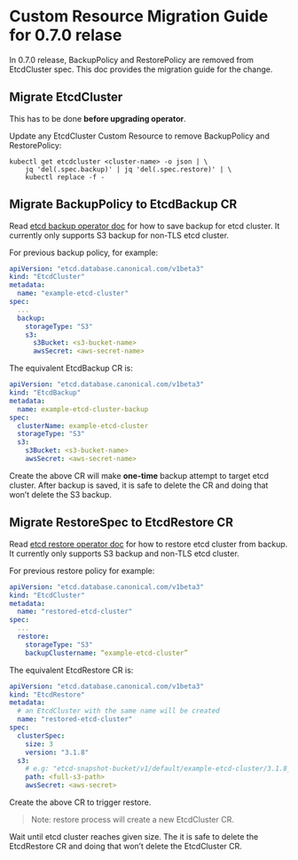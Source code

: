 # Custom Resource Migration Guide for 0.7.0 relase

In 0.7.0 release, BackupPolicy and RestorePolicy are removed from EtcdCluster spec.
This doc provides the migration guide for the change.

## Migrate EtcdCluster

This has to be done **before upgrading operator**.

Update any EtcdCluster Custom Resource to remove BackupPolicy and RestorePolicy:

```
kubectl get etcdcluster <cluster-name> -o json | \
	jq 'del(.spec.backup)' | jq 'del(.spec.restore)' | \
	kubectl replace -f -
```

## Migrate BackupPolicy to EtcdBackup CR

Read [etcd backup operator doc](../walkthrough/backup-operator.md) for how to save backup for etcd cluster.
It currently only supports S3 backup for non-TLS etcd cluster.

For previous backup policy, for example:

```yaml
apiVersion: "etcd.database.canonical.com/v1beta3"
kind: "EtcdCluster"
metadata:
  name: "example-etcd-cluster"
spec:
  ...
  backup:
    storageType: "S3"
    s3:
      s3Bucket: <s3-bucket-name>
      awsSecret: <aws-secret-name>
```

The equivalent EtcdBackup CR is:

```yaml
apiVersion: "etcd.database.canonical.com/v1beta3"
kind: "EtcdBackup"
metadata:
  name: example-etcd-cluster-backup
spec:
  clusterName: example-etcd-cluster
  storageType: "S3"
  s3:
    s3Bucket: <s3-bucket-name>
    awsSecret: <aws-secret-name>
```

Create the above CR will make **one-time** backup attempt to target etcd cluster.
After backup is saved, it is safe to delete the CR and doing that won’t delete the S3 backup.


## Migrate RestoreSpec to EtcdRestore CR

Read [etcd restore operator doc](../walkthrough/restore-operator.md) for how to restore etcd cluster from backup.
It currently only supports S3 backup and non-TLS etcd cluster.

For previous restore policy for example:
```yaml
apiVersion: "etcd.database.canonical.com/v1beta3"
kind: "EtcdCluster"
metadata:
  name: "restored-etcd-cluster"
spec:
  ...
  restore:
    storageType: "S3"
    backupClustername: “example-etcd-cluster”
```

The equivalent EtcdRestore CR is:

```yaml
apiVersion: "etcd.database.canonical.com/v1beta3"
kind: "EtcdRestore"
metadata:
  # an EtcdCluster with the same name will be created
  name: "restored-etcd-cluster"
spec:
  clusterSpec:
    size: 3
    version: "3.1.8"
  s3:
    # e.g: "etcd-snapshot-bucket/v1/default/example-etcd-cluster/3.1.8_0000000000000001_etcd.backup"
    path: <full-s3-path>
    awsSecret: <aws-secret>
```

Create the above CR to trigger restore.

> Note: restore process will create a new EtcdCluster CR.

Wait until etcd cluster reaches given size.
The it is safe to delete the EtcdRestore CR and doing that won’t delete the EtcdCluster CR.
